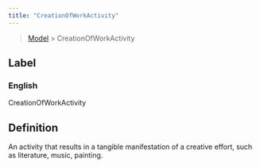 ```yaml
---
title: "CreationOfWorkActivity"
---
```


> [Model](./../) > CreationOfWorkActivity

## Label

### English
CreationOfWorkActivity


## Definition
An activity that results in a tangible manifestation of a creative effort, such as literature, music, painting. 


    
